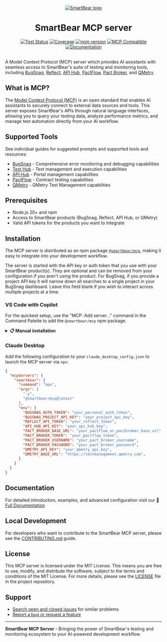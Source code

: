 <div align="center">
  <a href="https://www.smartbear.com">
    <picture>
      <source media="(prefers-color-scheme: dark)" srcset="https://assets.smartbear.com/m/79b99a7ff9c81a9a/original/SmartBear-Logo_Dark-Mode.svg">
      <img alt="SmartBear logo" src="https://assets.smartbear.com/m/105001cc5db1e0bf/original/SmartBear-Logo_Light-Mode.svg">
    </picture>
  </a>
  <h1>SmartBear MCP server</h1>

  <!-- Badges -->
  <div>
    <a href="https://github.com/SmartBear/smartbear-mcp/actions/workflows/node-ci.yml"><img src="https://github.com/SmartBear/smartbear-mcp/actions/workflows/node-ci.yml/badge.svg?branch=next" alt="Test Status"></a>
    <a href="https://smartbear.github.io/smartbear-mcp/"><img src="https://img.shields.io/badge/coverage-dynamic-brightgreen" alt="Coverage"></a>
    <a href="https://www.npmjs.com/package/@smartbear/mcp"><img src="https://img.shields.io/npm/v/@smartbear/mcp" alt="npm version"></a>
    <a href="https://modelcontextprotocol.io"><img src="https://img.shields.io/badge/MCP-Compatible-blue" alt="MCP Compatible"></a>
    <a href="https://developer.smartbear.com/smartbear-mcp"><img src="https://img.shields.io/badge/documentation-latest-blue.svg" alt="Documentation"></a>
  </div>
</div>
<br />

A Model Context Protocol (MCP) server which provides AI assistants with seamless access to SmartBear's suite of testing and monitoring tools, including [BugSnag](https://www.bugsnag.com/), [Reflect](https://reflect.run), [API Hub](https://www.smartbear.com/api-hub), [PactFlow](https://pactflow.io/), [Pact Broker](https://docs.pact.io/), and [QMetry](https://www.qmetry.com/)

## What is MCP?

The [Model Context Protocol (MCP)](https://modelcontextprotocol.io/introduction) is an open standard that enables AI assistants to securely connect to external data sources and tools. This server exposes SmartBear's APIs through natural language interfaces, allowing you to query your testing data, analyze performance metrics, and manage test automation directly from your AI workflow.

## Supported Tools

See individual guides for suggested prompts and supported tools and resources:

- [BugSnag](https://developer.smartbear.com/smartbear-mcp/docs/bugsnag-integration) - Comprehensive error monitoring and debugging capabilities
- [Test Hub](https://developer.smartbear.com/smartbear-mcp/docs/test-hub-integration) - Test management and execution capabilities
- [API Hub](https://developer.smartbear.com/smartbear-mcp/docs/api-hub-integration) - Portal management capabilities
- [PactFlow](https://developer.smartbear.com/pactflow/default/getting-started) - Contract testing capabilities
- [QMetry](https://developer.smartbear.com/smartbear-mcp/docs/qmetry-integration) - QMetry Test Management capabilities


## Prerequisites

- Node.js 20+ and npm
- Access to SmartBear products (BugSnag, Reflect, API Hub, or QMetry)
- Valid API tokens for the products you want to integrate

## Installation

The MCP server is distributed as an npm package [`@smartbear/mcp`](https://www.npmjs.com/package/@smartbear/mcp), making it easy to integrate into your development workflow.

The server is started with the API key or auth token that you use with your SmartBear product(s). They are optional and can be removed from your configuration if you aren't using the product. For BugSnag, if you provide a project API key it will narrow down all searches to a single project in your BugSnag dashboard. Leave this field blank if you wish to interact across multiple projects at a time.

### VS Code with Copilot

For the quickest setup, use the "MCP: Add server…" command in the Command Palette to add the `@smartbear/mcp` npm package.

<details>
<summary><strong>📋 Manual installation</strong></summary>

Alternatively, you can use `npx` (or globally install) the `@smartbear/mcp` package to run the server and add the following to your `.vscode/mcp.json` file:

```json
{
  "servers": {
    "smartbear": {
      "type": "stdio",
      "command": "npx",
      "args": [
        "-y",
        "@smartbear/mcp@latest"
      ],
      "env": {
        "BUGSNAG_AUTH_TOKEN": "${input:bugsnag_auth_token}",
        "BUGSNAG_PROJECT_API_KEY": "${input:bugsnag_project_api_key}",
        "REFLECT_API_TOKEN": "${input:reflect_api_token}",
        "API_HUB_API_KEY": "${input:api_hub_api_key}",
        "PACT_BROKER_BASE_URL": "${input:pact_broker_base_url}",
        "PACT_BROKER_TOKEN": "${input:pact_broker_token}",
        "PACT_BROKER_USERNAME": "${input:pact_broker_username}",
        "PACT_BROKER_PASSWORD": "${input:pact_broker_password}",
        "QMETRY_API_KEY": "${input:qmetry_api_key}",
        "QMETRY_BASE_URL": "${input:qmetry_base_url}",
      }
    }
  },
  "inputs": [
      {
         "id": "bugsnag_auth_token",
         "type": "promptString",
         "description": "BugSnag Auth Token - leave blank to disable BugSnag tools",
         "password": true
      },
      {
         "id": "bugsnag_project_api_key",
         "type": "promptString",
         "description": "BugSnag Project API Key - for single project interactions",
         "password": false
      },
      {
         "id": "reflect_api_token",
         "type": "promptString",
         "description": "Reflect API Token - leave blank to disable Reflect tools",
         "password": true
      },
      {
         "id": "api_hub_api_key",
         "type": "promptString",
         "description": "API Hub API Key - leave blank to disable API Hub tools",
         "password": true
      },
      {
         "id": "pact_broker_base_url",
         "type": "promptString",
         "description": "PactFlow or Pact Broker base url - leave blank to disable the tools",
         "password": true
      },
      {
         "id": "pact_broker_token",
         "type": "promptString",
         "description": "PactFlow Authentication Token",
         "password": true
      },
      {
         "id": "pact_broker_username",
         "type": "promptString",
         "description": "Pact Broker Username",
         "password": true
      },
      {
         "id": "pact_broker_password",
         "type": "promptString",
         "description": "Pact Broker Password",
         "password": true
      },
      {
        "id": "qmetry_api_key",
        "type": "promptString",
        "description": "QMetry Open API Key",
        "password": true
      },
      {
        "id": "qmetry_base_url",
        "type": "promptString",
        "description": "By default, connects to https://testmanagement.qmetry.com. Change to a custom QMetry server URL or a region-specific endpoint if needed.",
        "password": false
      },
  ]
}
```
</details>

### Claude Desktop

Add the following configuration to your `claude_desktop_config.json` to launch the MCP server via `npx`:

```json
{
  "mcpServers": {
    "smartbear": {
      "command": "npx",
      "args": [
        "-y",
        "@smartbear/mcp@latest"
      ],
      "env": {
        "BUGSNAG_AUTH_TOKEN": "your_personal_auth_token",
        "BUGSNAG_PROJECT_API_KEY": "your_project_api_key",
        "REFLECT_API_TOKEN": "your_reflect_token",
        "API_HUB_API_KEY": "your_api_hub_key",
        "PACT_BROKER_BASE_URL": "your_pactflow_or_pactbroker_base_url",
        "PACT_BROKER_TOKEN": "your_pactflow_token",
        "PACT_BROKER_USERNAME": "your_pact_broker_username",
        "PACT_BROKER_PASSWORD": "your_pact_broker_password",
        "QMETRY_API_KEY": "your_qmetry_api_key",
        "QMETRY_BASE_URL": "https://testmanagement.qmetry.com",
      }
    }
  }
}
```

## Documentation

For detailed introduction, examples, and advanced configuration visit our 📖 [Full Documentation](https://developer.smartbear.com/smartbear-mcp)

## Local Development

For developers who want to contribute to the SmartBear MCP server, please see the [CONTRIBUTING.md](CONTRIBUTING.md) guide.

## License

This MCP server is licensed under the MIT License. This means you are free to use, modify, and distribute the software, subject to the terms and conditions of the MIT License. For more details, please see the [LICENSE](LICENSE.txt) file in the project repository.

## Support

* [Search open and closed issues](https://github.com/SmartBear/smartbear-mcp/issues?utf8=✓&q=is%3Aissue) for similar problems
* [Report a bug or request a feature](https://github.com/SmartBear/smartbear-mcp/issues/new)


---

**SmartBear MCP Server** - Bringing the power of SmartBear's testing and monitoring ecosystem to your AI-powered development workflow.
